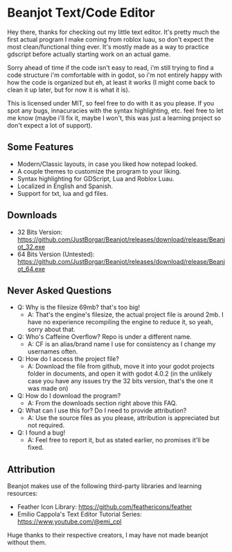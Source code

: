 # Beanjot Text/Code Editor

Hey there, thanks for checking out my little text editor. It's pretty much the first actual
program I make coming from roblox luau, so don't expect the most clean/functional thing ever. It's mostly
made as a way to practice gdscript before actually starting work on an actual game.

Sorry ahead of time if the code isn't easy to read, i'm still trying to find a code structure i'm comfortable
with in godot, so i'm not entirely happy with how the code is organized but eh, at least it
works (I might come back to clean it up later, but for now it is what it is).

This is licensed under MIT, so feel free to do with it as you please. If you spot any bugs, innacuracies
with the syntax highlighting, etc. feel free to let me know (maybe i'll fix it, maybe I won't, this was
just a learning project so don't expect a lot of support).

## Some Features
* Modern/Classic layouts, in case you liked how notepad looked.
* A couple themes to customize the program to your liking.
* Syntax highlighting for GDScript, Lua and Roblox Luau.
* Localized in English and Spanish.
* Support for txt, lua and gd files.

## Downloads
* 32 Bits Version: https://github.com/JustBorgar/Beanjot/releases/download/release/Beanjot_32.exe
* 64 Bits Version (Untested): https://github.com/JustBorgar/Beanjot/releases/download/release/Beanjot_64.exe

## Never Asked Questions
* Q: Why is the filesize 69mb? that's too big!
  * A: That's the engine's filesize, the actual project file is around 2mb. I have no experience recompiling the engine to reduce it, so yeah, sorry about that.
* Q: Who's Caffeine Overflow? Repo is under a different name.
  * A: CF is an alias/brand name I use for consistency as I change my usernames often.
* Q: How do I access the project file?
  * A: Download the file from github, move it into your godot projects folder in documents, and open it with godot 4.0.2 (in the unlikely case you have any issues try the 32 bits version, that's the one it was made on)
* Q: How do I download the program?
  * A: From the downloads section right above this FAQ.
* Q: What can I use this for? Do I need to provide attribution?
  * A: Use the source files as you please, attribution is appreciated but not required.
* Q: I found a bug!
  * A: Feel free to report it, but as stated earlier, no promises it'll be fixed.

## Attribution
Beanjot makes use of the following third-party libraries and learning resources:

* Feather Icon Library: https://github.com/feathericons/feather
* Emilio Cappola's Text Editor Tutorial Series: https://www.youtube.com/@emi_cpl

Huge thanks to their respective creators, I may have not made beanjot without them.
